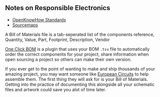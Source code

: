 ## Notes on Responsible Electronics

 * [OpenKnowHow Standards](https://app.standardsrepo.com/MakerNetAlliance/OpenKnowHow/wiki)
 * [Sourcemaps](https://open.sourcemap.com/user/5e53f17738e818071948103d)



A Bill of Materials file is a tab-seperated list of the components reference, Quantity, Value, Part, Footprint, Description, Vendor

[One Click BOM](https://kitspace.org/1-click-bom/) is a plugin that uses your BOM `.tsv` file to automatically order the correct components for your project, share information when open sourcing a project so others can make their own version.

If you ever get to the point of wanting to make and ship thousands of your amazing project, you may want someone like [European Circuits](https://european-circuits.co.uk/) to help assemble them. The first thing they will ask for is your Bill of Materials. Getting into the practice of documenting this alongside all your schematic files and artwork could save you alot of time later.
